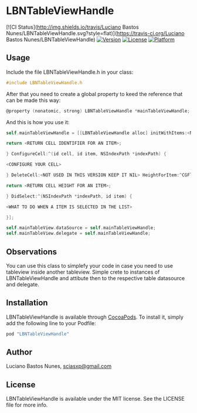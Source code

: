 # LBNTableViewHandle

[![CI Status](http://img.shields.io/travis/Luciano Bastos Nunes/LBNTableViewHandle.svg?style=flat)](https://travis-ci.org/Luciano Bastos Nunes/LBNTableViewHandle)
[![Version](https://img.shields.io/cocoapods/v/LBNTableViewHandle.svg?style=flat)](http://cocoapods.org/pods/LBNTableViewHandle)
[![License](https://img.shields.io/cocoapods/l/LBNTableViewHandle.svg?style=flat)](http://cocoapods.org/pods/LBNTableViewHandle)
[![Platform](https://img.shields.io/cocoapods/p/LBNTableViewHandle.svg?style=flat)](http://cocoapods.org/pods/LBNTableViewHandle)

## Usage

Include the file LBNTableViewHandle.h in your class:
```objective-c
#include LBNTableViewHandle.h
```

After that you need to create a global property to keed the reference that can be made this way:
```objective-c
@property (nonatomic, strong) LBNTableViewHandle *mainTableViewHandle;
```

And this is how you use it:
```objective-c
self.mainTableViewHandle = [[LBNTableViewHandle alloc] initWithItems:<NSARRAY WITH THE ITENS TO BE SHOWN IN THE TABLE VIEW> CellIdentifier:^NSString *(id item) {

return <RETURN CELL IDENTIFIER FOR AN ITEM>;

} ConfigureCell:^(id cell, id item, NSIndexPath *indexPath) {

<CONFIGURE YOUR CELL>

} DeleteCell:<NOT USED IN THIS VERSION KEEP IT NIL> HeightForItem:^CGFloat(id item) {

return <RETURN CELL HEIGHT FOR AN ITEM>;

} DidSelect:^(NSIndexPath *indexPath, id item) {

<WHAT TO DO WHEN A ITEM IS SELECTED IN THE LIST>

}];

self.mainTableView.dataSource = self.mainTableViewHandle;
self.mainTableView.delegate = self.mainTableViewHandle;
```

## Observations

You can use this class to simplefy your code in case you need to use tableview inside another tableview. Simple crete to instances of LBNTableViewHandle and attibute then to the respective table datasource and delegate.

## Installation

LBNTableViewHandle is available through [CocoaPods](http://cocoapods.org). To install
it, simply add the following line to your Podfile:

```ruby
pod "LBNTableViewHandle"
```

## Author

Luciano Bastos Nunes, sciasxp@gmail.com

## License

LBNTableViewHandle is available under the MIT license. See the LICENSE file for more info.
